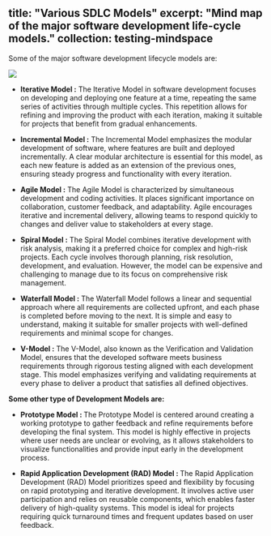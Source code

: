 
title: "Various SDLC Models"
excerpt: "Mind map of the major software development life-cycle models."
collection: testing-mindspace
---

Some of the major software development lifecycle models are:

<img src='/images/new.jpeg' >


* <b>Iterative Model :</b> The Iterative Model in software development focuses on developing and deploying one feature at a time, repeating the same series of activities through multiple cycles. This repetition allows for refining and improving the product with each iteration, making it suitable for projects that benefit from gradual enhancements.

* <b> Incremental Model :</b> The Incremental Model emphasizes the modular development of software, where features are built and deployed incrementally. A clear modular architecture is essential for this model, as each new feature is added as an extension of the previous ones, ensuring steady progress and functionality with every iteration.

* <b>Agile Model :</b> The Agile Model is characterized by simultaneous development and coding activities. It places significant importance on collaboration, customer feedback, and adaptability. Agile encourages iterative and incremental delivery, allowing teams to respond quickly to changes and deliver value to stakeholders at every stage.

* <b> Spiral Model :</b> The Spiral Model combines iterative development with risk analysis, making it a preferred choice for complex and high-risk projects. Each cycle involves thorough planning, risk resolution, development, and evaluation. However, the model can be expensive and challenging to manage due to its focus on comprehensive risk management.

* <b> Waterfall Model :</b> The Waterfall Model follows a linear and sequential approach where all requirements are collected upfront, and each phase is completed before moving to the next. It is simple and easy to understand, making it suitable for smaller projects with well-defined requirements and minimal scope for changes.

* <b>V-Model :</b> The V-Model, also known as the Verification and Validation Model, ensures that the developed software meets business requirements through rigorous testing aligned with each development stage. This model emphasizes verifying and validating requirements at every phase to deliver a product that satisfies all defined objectives.


<b>Some other type of Development Models are: </b>

* <b>Prototype Model : </b> The Prototype Model is centered around creating a working prototype to gather feedback and refine requirements before developing the final system. This model is highly effective in projects where user needs are unclear or evolving, as it allows stakeholders to visualize functionalities and provide input early in the development process.

* <b>Rapid Application Development (RAD) Model : </b>The Rapid Application Development (RAD) Model prioritizes speed and flexibility by focusing on rapid prototyping and iterative development. It involves active user participation and relies on reusable components, which enables faster delivery of high-quality systems. This model is ideal for projects requiring quick turnaround times and frequent updates based on user feedback.